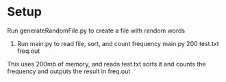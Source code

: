 # Setup 
Run generateRandomFile.py to create a file with random words


1. Run main.py to read file, sort, and count frequency
main.py 200 test.txt freq.out

This uses 200mb of memory, and reads test.txt sorts it and counts the frequency and outputs the result in freq.out
